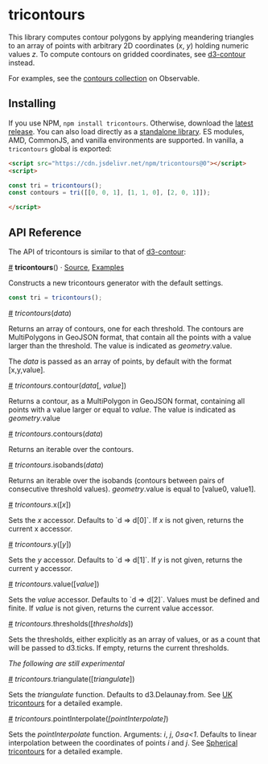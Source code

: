 # tricontours

This library computes contour polygons by applying meandering triangles to an array of points with arbitrary 2D coordinates (_x_, _y_) holding numeric values _z_. To compute contours on gridded coordinates, see [d3-contour](https://github.com/d3/d3-contour) instead.

For examples, see the [contours collection](https://observablehq.com/collection/@fil/contours) on Observable.

## Installing

If you use NPM, `npm install tricontours`. Otherwise, download the [latest release](https://github.com/Fil/tricontours/releases/latest). You can also load directly as a [standalone library](https://cdn.jsdelivr.net/npm/tricontours). ES modules, AMD, CommonJS, and vanilla environments are supported. In vanilla, a `tricontours` global is exported:

```html
<script src="https://cdn.jsdelivr.net/npm/tricontours@0"></script>
<script>

const tri = tricontours();
const contours = tri([[0, 0, 1], [1, 1, 0], [2, 0, 1]]);

</script>
```

## API Reference

The API of tricontours is similar to that of [d3-contour](https://github.com/d3/d3-contour):

<a href="#tricontours" name="tricontours">#</a> <b>tricontours</b>() · [Source](https://github.com/Fil/tricontours/blob/master/src/tricontours.js), [Examples](https://observablehq.com/collection/@fil/contours)

Constructs a new tricontours generator with the default settings.

```js
const tri = tricontours();
```


<a href="#_tricontours" name="_tricontours">#</a> _tricontours_(_data_)

Returns an array of contours, one for each threshold. The contours are MultiPolygons in GeoJSON format, that contain all the points with a value larger than the threshold. The value is indicated as _geometry_.value.

The _data_ is passed as an array of points, by default with the format [x,y,value].

<a href="#contour" name="contour">#</a> _tricontours_.contour(_data_[, _value_])

Returns a contour, as a MultiPolygon in GeoJSON format, containing all points with a value larger or equal to _value_. The value is indicated as _geometry_.value 

<a href="#contours" name="contours">#</a> _tricontours_.contours(_data_)

Returns an iterable over the contours.

<a href="#isobands" name="isobands">#</a> _tricontours_.isobands(_data_)

Returns an iterable over the isobands (contours between pairs of consecutive threshold values). _geometry_.value is equal to [value0, value1].

<a href="#x" name="x">#</a> _tricontours_.x([_x_])

Sets the *x* accessor. Defaults to \`d => d[0]\`. If _x_ is not given, returns the current x accessor.

<a href="#y" name="y">#</a> _tricontours_.y([_y_])

Sets the *y* accessor. Defaults to \`d => d[1]\`. If _y_ is not given, returns the current y accessor.

<a href="#value" name="value">#</a>  _tricontours_.value([_value_])

Sets the *value* accessor. Defaults to \`d => d[2]\`. Values must be defined and finite. If _value_ is not given, returns the current value accessor.

<a href="#thresholds" name="thresholds">#</a>  _tricontours_.thresholds([_thresholds_])

Sets the thresholds, either explicitly as an array of values, or as a count that will be passed to d3.ticks. If empty, returns the current thresholds.


_The following are still experimental_

<a href="#triangulate" name="triangulate">#</a>  _tricontours_.triangulate([_triangulate_])

Sets the *triangulate* function. Defaults to d3.Delaunay.from. See [UK tricontours](https://observablehq.com/d/b8bf49a3048a6f3d) for a detailed example.

<a href="#pointInterpolate" name="pointInterpolate">#</a> _tricontours_.pointInterpolate(_[pointInterpolate]_)

Sets the *pointInterpolate* function. Arguments: *i*, *j*, *0≤a<1*. Defaults to linear interpolation between the coordinates of points *i* and *j*. See [Spherical tricontours](https://observablehq.com/d/fa704c04f1a3de6a) for a detailed example.
